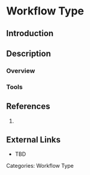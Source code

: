 # Workflow Type #
## Introduction ##
## Description ##
### Overview ###
### Tools ###
## References ##
1.

## External Links ##
* TBD

Categories: Workflow Type

